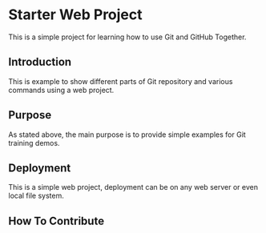 # Starter Web Project
This is a simple project for
learning how to use Git and GitHub Together.

## Introduction

This is example to show different parts of Git repository and various 
commands using a web project.

## Purpose

As stated above, the main purpose is to provide simple examples for Git training demos.
## Deployment
This is a simple web project, deployment can be on any web server
or even local file system.

## How To Contribute